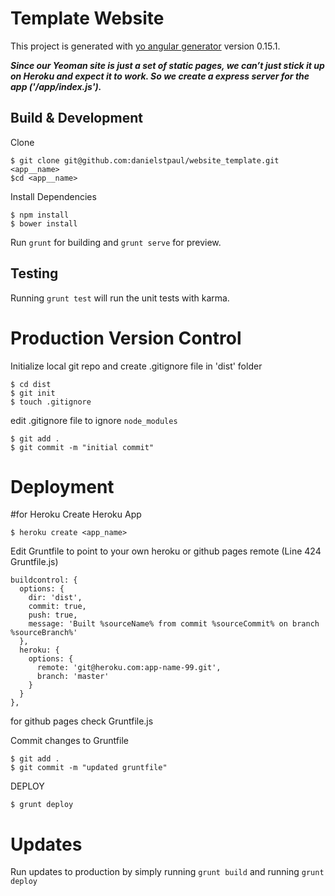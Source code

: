 # Template Website

This project is generated with [yo angular generator](https://github.com/yeoman/generator-angular)
version 0.15.1.

***Since our Yeoman site is just a set of static pages, we can’t just stick it up on Heroku and expect it to work. So we create a express server for the app ('/app/index.js').***

## Build & Development

Clone
```
$ git clone git@github.com:danielstpaul/website_template.git <app__name>
$cd <app__name>
```

Install Dependencies
```
$ npm install
$ bower install
```

Run `grunt` for building and `grunt serve` for preview.

## Testing

Running `grunt test` will run the unit tests with karma.

# Production Version Control

<!-- Grunt Build
```
$ grunt build
```
'dist' folder will appear in root directory

Initialise node app
```
$ cd dist
$ npm init
```

Initialise server
```
$ npm install express morgan gzippo --save
```

Create server file
```
$ touch index.js
```
put the following into your index.js file:
```
var express = require('express');
var http = require('http');
var gzippo = require('gzippo');
var logger = require('morgan');

var app = express();
app.use(logger());
app.use(gzippo.staticGzip('' + __dirname));

var server = http.createServer(app);
server.listen(process.env.PORT || 5000);
```

Create a Procfile
```
$ touch Procfile
```
put the following into your Procfile file:
```
web: node index.js
``` -->

Initialize local git repo and create .gitignore file in 'dist' folder
```
$ cd dist
$ git init
$ touch .gitignore
```
edit .gitignore file to ignore ```node_modules```
```
$ git add .
$ git commit -m "initial commit"
```

# Deployment

#for Heroku
Create Heroku App
```
$ heroku create <app_name>
```

Edit Gruntfile to point to your own heroku or github pages remote (Line 424 Gruntfile.js)
```
buildcontrol: {
  options: {
    dir: 'dist',
    commit: true,
    push: true,
    message: 'Built %sourceName% from commit %sourceCommit% on branch %sourceBranch%'
  },
  heroku: {
    options: {
      remote: 'git@heroku.com:app-name-99.git',
      branch: 'master'
    }
  }
},
```
for github pages check Gruntfile.js

Commit changes to Gruntfile
```
$ git add .
$ git commit -m "updated gruntfile"
```

DEPLOY
```
$ grunt deploy
```

# Updates

Run updates to production by simply running ```grunt build``` and running ```grunt deploy```
